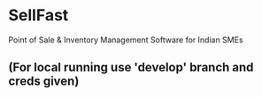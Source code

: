# SellFast 
Point of Sale &amp; Inventory Management Software for Indian SMEs

## (For local running use 'develop' branch and creds given)
